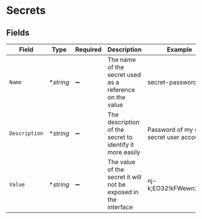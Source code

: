 # Secrets


## Fields

| Field                                                           | Type                                                            | Required                                                        | Description                                                     | Example                                                         |
| --------------------------------------------------------------- | --------------------------------------------------------------- | --------------------------------------------------------------- | --------------------------------------------------------------- | --------------------------------------------------------------- |
| `Name`                                                          | **string*                                                       | :heavy_minus_sign:                                              | The name of the secret used as a reference on the value         | secret-password                                                 |
| `Description`                                                   | **string*                                                       | :heavy_minus_sign:                                              | The description of the secret to identify it more easily        | Password of my super secret user account                        |
| `Value`                                                         | **string*                                                       | :heavy_minus_sign:                                              | The value of the secret it will not be exposed in the interface | nj-k;EO32!kFWewn2Nk,u                                           |